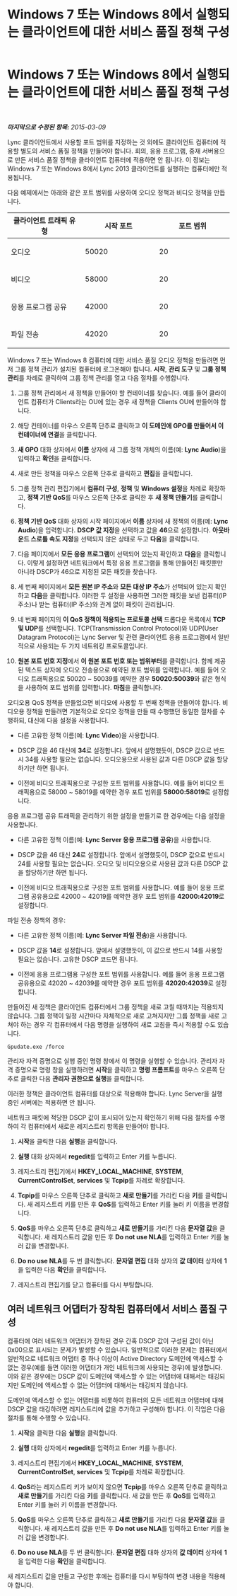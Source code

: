 ﻿---
title: Windows 7 또는 Windows 8에서 실행되는 클라이언트에 대한 서비스 품질 정책 구성
TOCTitle: Windows 7 또는 Windows 8에서 실행되는 클라이언트에 대한 서비스 품질 정책 구성
ms:assetid: efff2b98-b3fb-4183-a4f0-329a9105ce2c
ms:mtpsurl: https://technet.microsoft.com/ko-kr/library/JJ205371(v=OCS.15)
ms:contentKeyID: 49305469
ms.date: 08/24/2015
mtps_version: v=OCS.15
ms.translationtype: HT
---

# Windows 7 또는 Windows 8에서 실행되는 클라이언트에 대한 서비스 품질 정책 구성

 

_**마지막으로 수정된 항목:** 2015-03-09_

Lync 클라이언트에서 사용할 포트 범위를 지정하는 것 외에도 클라이언트 컴퓨터에 적용할 별도의 서비스 품질 정책을 만들어야 합니다. 회의, 응용 프로그램, 중재 서버용으로 만든 서비스 품질 정책을 클라이언트 컴퓨터에 적용하면 안 됩니다. 이 정보는 Windows 7 또는 Windows 8에서 Lync 2013 클라이언트를 실행하는 컴퓨터에만 적용됩니다.

다음 예제에서는 아래와 같은 포트 범위를 사용하여 오디오 정책과 비디오 정책을 만듭니다.


<table>
<colgroup>
<col style="width: 33%" />
<col style="width: 33%" />
<col style="width: 33%" />
</colgroup>
<thead>
<tr class="header">
<th>클라이언트 트래픽 유형</th>
<th>시작 포트</th>
<th>포트 범위</th>
</tr>
</thead>
<tbody>
<tr class="odd">
<td><p>오디오</p></td>
<td><p>50020</p></td>
<td><p>20</p></td>
</tr>
<tr class="even">
<td><p>비디오</p></td>
<td><p>58000</p></td>
<td><p>20</p></td>
</tr>
<tr class="odd">
<td><p>응용 프로그램 공유</p></td>
<td><p>42000</p></td>
<td><p>20</p></td>
</tr>
<tr class="even">
<td><p>파일 전송</p></td>
<td><p>42020</p></td>
<td><p>20</p></td>
</tr>
</tbody>
</table>


Windows 7 또는 Windows 8 컴퓨터에 대한 서비스 품질 오디오 정책을 만들려면 먼저 그룹 정책 관리가 설치된 컴퓨터에 로그온해야 합니다. **시작**, **관리 도구** 및 **그룹 정책 관리**를 차례로 클릭하여 그룹 정책 관리를 열고 다음 절차를 수행합니다.

1.  그룹 정책 관리에서 새 정책을 만들어야 할 컨테이너를 찾습니다. 예를 들어 클라이언트 컴퓨터가 Clients라는 OU에 있는 경우 새 정책을 Clients OU에 만들어야 합니다.

2.  해당 컨테이너를 마우스 오른쪽 단추로 클릭하고 **이 도메인에 GPO를 만들어서 이 컨테이너에 연결**을 클릭합니다.

3.  **새 GPO** 대화 상자에서 **이름** 상자에 새 그룹 정책 개체의 이름(예: **Lync Audio**)을 입력하고 **확인**을 클릭합니다.

4.  새로 만든 정책을 마우스 오른쪽 단추로 클릭하고 **편집**을 클릭합니다.

5.  그룹 정책 관리 편집기에서 **컴퓨터 구성**, **정책** 및 **Windows 설정**을 차례로 확장하고, **정책 기반 QoS**를 마우스 오른쪽 단추로 클릭한 후 **새 정책 만들기**를 클릭합니다.

6.  **정책 기반 QoS** 대화 상자의 시작 페이지에서 **이름** 상자에 새 정책의 이름(예: **Lync Audio**)을 입력합니다. **DSCP 값 지정**을 선택하고 값을 **46**으로 설정합니다. **아웃바운드 스로틀 속도 지정**을 선택되지 않은 상태로 두고 **다음**을 클릭합니다.

7.  다음 페이지에서 **모든 응용 프로그램**이 선택되어 있는지 확인하고 **다음**을 클릭합니다. 이렇게 설정하면 네트워크에서 특정 응용 프로그램을 통해 만들어진 패킷뿐만 아니라 DSCP가 46으로 지정된 모든 패킷을 찾습니다.

8.  세 번째 페이지에서 **모든 원본 IP 주소**와 **모든 대상 IP 주소**가 선택되어 있는지 확인하고 **다음**을 클릭합니다. 이러한 두 설정을 사용하면 그러한 패킷을 보낸 컴퓨터(IP 주소)나 받는 컴퓨터(IP 주소)와 관계 없이 패킷이 관리됩니다.

9.  네 번째 페이지의 **이 QoS 정책이 적용되는 프로토콜 선택** 드롭다운 목록에서 **TCP 및 UDP**를 선택합니다. TCP(Transmission Control Protocol)와 UDP(User Datagram Protocol)는 Lync Server 및 관련 클라이언트 응용 프로그램에서 일반적으로 사용되는 두 가지 네트워킹 프로토콜입니다.

10. **원본 포트 번호 지정**에서 **이 원본 포트 번호 또는 범위부터**를 클릭합니다. 함께 제공된 텍스트 상자에 오디오 전송용으로 예약된 포트 범위를 입력합니다. 예를 들어 오디오 트래픽용으로 50020 ~ 50039를 예약한 경우 **50020:50039**와 같은 형식을 사용하여 포트 범위를 입력합니다. **마침**을 클릭합니다.

오디오용 QoS 정책을 만들었으면 비디오에 사용할 두 번째 정책을 만들어야 합니다. 비디오용 정책을 만들려면 기본적으로 오디오 정책을 만들 때 수행했던 동일한 절차를 수행하되, 대신에 다음 설정을 사용합니다.

  - 다른 고유한 정책 이름(예: **Lync Video**)을 사용합니다.

  - DSCP 값을 46 대신에 **34**로 설정합니다. 앞에서 설명했듯이, DSCP 값으로 반드시 34를 사용할 필요는 없습니다. 오디오용으로 사용된 값과 다른 DSCP 값을 할당하기만 하면 됩니다.

  - 이전에 비디오 트래픽용으로 구성한 포트 범위를 사용합니다. 예를 들어 비디오 트래픽용으로 58000 ~ 58019를 예약한 경우 포트 범위를 **58000:58019**로 설정합니다.

응용 프로그램 공유 트래픽을 관리하기 위한 설정을 만들기로 한 경우에는 다음 설정을 사용합니다.

  - 다른 고유한 정책 이름(예: **Lync Server 응용 프로그램 공유**)을 사용합니다.

  - DSCP 값을 46 대신 **24**로 설정합니다. 앞에서 설명했듯이, DSCP 값으로 반드시 24를 사용할 필요는 없습니다. 오디오 및 비디오용으로 사용된 값과 다른 DSCP 값을 할당하기만 하면 됩니다.

  - 이전에 비디오 트래픽용으로 구성한 포트 범위를 사용합니다. 예를 들어 응용 프로그램 공유용으로 42000 ~ 42019를 예약한 경우 포트 범위를 **42000:42019**로 설정합니다.

파일 전송 정책의 경우:

  - 다른 고유한 정책 이름(예: **Lync Server 파일 전송**)을 사용합니다.

  - DSCP 값을 **14**로 설정합니다. 앞에서 설명했듯이, 이 값으로 반드시 14를 사용할 필요는 없습니다. 고유한 DSCP 코드면 됩니다.

  - 이전에 응용 프로그램용 구성한 포트 범위를 사용합니다. 예를 들어 응용 프로그램 공유용으로 42020 ~ 42039를 예약한 경우 포트 범위를 **42020:42039**로 설정합니다.

만들어진 새 정책은 클라이언트 컴퓨터에서 그룹 정책을 새로 고칠 때까지는 적용되지 않습니다. 그룹 정책이 일정 시간마다 자체적으로 새로 고쳐지지만 그룹 정책을 새로 고쳐야 하는 경우 각 컴퓨터에서 다음 명령을 실행하여 새로 고침을 즉시 적용할 수도 있습니다.

    Gpudate.exe /force

관리자 자격 증명으로 실행 중인 명령 창에서 이 명령을 실행할 수 있습니다. 관리자 자격 증명으로 명령 창을 실행하려면 **시작**을 클릭하고 **명령 프롬프트**를 마우스 오른쪽 단추로 클릭한 다음 **관리자 권한으로 실행**을 클릭합니다.

이러한 정책은 클라이언트 컴퓨터를 대상으로 적용해야 합니다. Lync Server을 실행 중인 서버에는 적용하면 안 됩니다.

네트워크 패킷에 적당한 DSCP 값이 표시되어 있는지 확인하기 위해 다음 절차를 수행하여 각 컴퓨터에서 새로운 레지스트리 항목을 만들어야 합니다.

1.  **시작**을 클릭한 다음 **실행**을 클릭합니다.

2.  **실행** 대화 상자에서 **regedit**를 입력하고 Enter 키를 누릅니다.

3.  레지스트리 편집기에서 **HKEY\_LOCAL\_MACHINE**, **SYSTEM**, **CurrentControlSet**, **services** 및 **Tcpip**를 차례로 확장합니다.

4.  **Tcpip**를 마우스 오른쪽 단추로 클릭하고 **새로 만들기**를 가리킨 다음 **키**를 클릭합니다. 새 레지스트리 키를 만든 후 **QoS**를 입력하고 Enter 키를 눌러 키 이름을 변경합니다.

5.  **QoS**를 마우스 오른쪽 단추로 클릭하고 **새로 만들기**를 가리킨 다음 **문자열 값**을 클릭합니다. 새 레지스트리 값을 만든 후 **Do not use NLA**를 입력하고 Enter 키를 눌러 값을 변경합니다.

6.  **Do no use NLA**를 두 번 클릭합니다. **문자열 편집** 대화 상자의 **값 데이터** 상자에 **1**을 입력한 다음 **확인**을 클릭합니다.

7.  레지스트리 편집기를 닫고 컴퓨터를 다시 부팅합니다.

## 여러 네트워크 어댑터가 장착된 컴퓨터에서 서비스 품질 구성

컴퓨터에 여러 네트워크 어댑터가 장착된 경우 간혹 DSCP 값이 구성된 값이 아닌 0x00으로 표시되는 문제가 발생할 수 있습니다. 일반적으로 이러한 문제는 컴퓨터에서 일반적으로 네트워크 어댑터 중 하나 이상이 Active Directory 도메인에 액세스할 수 없는 경우(예를 들면 이러한 어댑터가 개인 네트워크에 사용되는 경우)에 발생합니다. 이와 같은 경우에는 DSCP 값이 도메인에 액세스할 수 있는 어댑터에 대해서는 태깅되지만 도메인에 액세스할 수 없는 어댑터에 대해서는 태깅되지 않습니다.

도메인에 액세스할 수 없는 어댑터를 비롯하여 컴퓨터의 모든 네트워크 어댑터에 대해 DSCP 값을 태깅하려면 레지스트리에 값을 추가하고 구성해야 합니다. 이 작업은 다음 절차를 통해 수행할 수 있습니다.

1.  **시작**을 클릭한 다음 **실행**을 클릭합니다.

2.  **실행** 대화 상자에서 **regedit**를 입력하고 Enter 키를 누릅니다.

3.  레지스트리 편집기에서 **HKEY\_LOCAL\_MACHINE**, **SYSTEM**, **CurrentControlSet**, **services** 및 **Tcpip**를 차례로 확장합니다.

4.  **QoS**라는 레지스트리 키가 보이지 않으면 **Tcpip**를 마우스 오른쪽 단추로 클릭하고 **새로 만들기**를 가리킨 다음 **키**를 클릭합니다. 새 값을 만든 후 **QoS**를 입력하고 Enter 키를 눌러 키 이름을 변경합니다.

5.  **QoS**를 마우스 오른쪽 단추로 클릭하고 **새로 만들기**를 가리킨 다음 **문자열 값**을 클릭합니다. 새 레지스트리 값을 만든 후 **Do not use NLA**를 입력하고 Enter 키를 눌러 값을 변경합니다.

6.  **Do no use NLA**를 두 번 클릭합니다. **문자열 편집** 대화 상자의 **값 데이터** 상자에 **1**을 입력한 다음 **확인**을 클릭합니다.

새 레지스트리 값을 만들고 구성한 후에는 컴퓨터를 다시 부팅하여 변경 내용을 적용해야 합니다.

